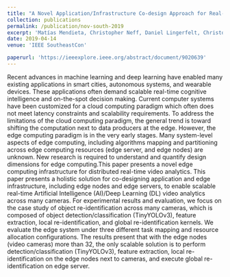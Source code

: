```yaml
---
title: "A Novel Application/Infrastructure Co-design Approach for Real-time Edge Video Analytics"
collection: publications
permalink: /publication/nov-south-2019
excerpt: 'Matías Mendieta, Christopher Neff, Daniel Lingerfelt, Christopher Beam, Anjus George, Sam Rogers, Arun Ravindran, Hamed Tabkhi'
date: 2019-04-14
venue: 'IEEE SoutheastCon'

paperurl: 'https://ieeexplore.ieee.org/abstract/document/9020639'
---
```

Recent advances in machine learning and deep learning have enabled many existing applications in smart cities, autonomous systems, and wearable devices. These applications often demand scalable real-time cognitive intelligence and on-the-spot decision making. Current computer systems have been customized for a cloud computing paradigm which often does not meet latency constraints and scalability requirements. To address the limitations of the cloud computing paradigm, the general trend is toward shifting the computation next to data producers at the edge. However, the edge computing paradigm is in the very early stages. Many system-level aspects of edge computing, including algorithms mapping and partitioning across edge computing resources (edge server, and edge nodes) are unknown. New research is required to understand and quantify design dimensions for edge computing.This paper presents a novel edge computing infrastructure for distributed real-time video analytics. This paper presents a holistic solution for co-designing application and edge infrastructure, including edge nodes and edge servers, to enable scalable real-time Artificial Intelligence (AI)/Deep Learning (DL) video analytics across many cameras. For experimental results and evaluation, we focus on the case study of object re-identification across many cameras, which is composed of object detection/classification (TinyYOLOv3), feature extraction, local re-identification, and global re-identification kernels. We evaluate the edge system under three different task mapping and resource allocation configurations. The results present that with the edge nodes (video cameras) more than 32, the only scalable solution is to perform detection/classification (TinyYOLOv3), feature extraction, local re-identification on the edge nodes next to cameras, and execute global re-identification on edge server.
